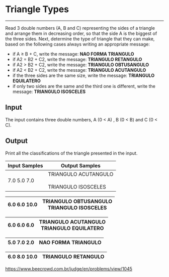 # Triangle Types

---

Read 3 double numbers (A, B and C) representing the sides of a triangle and arrange them in decreasing order, so that the side A is the biggest of the three sides. Next, determine the type of triangle that they can make, based on the following cases always writing an appropriate message:  

- if A ≥ B + C, write the message: **NAO FORMA TRIANGULO**
- if A2 = B2 + C2, write the message: **TRIANGULO RETANGULO**
- if A2 > B2 + C2, write the message: **TRIANGULO OBTUSANGULO**
- if A2 < B2 + C2, write the message: **TRIANGULO ACUTANGULO**
- if the three sides are the same size, write the message: **TRIANGULO EQUILATERO**
- if only two sides are the same and the third one is different, write the message: **TRIANGULO ISOSCELES**

## Input

The input contains three double numbers, A (0 < A) , B (0 < B) and C (0 < C).

## Output

Print all the classifications of the triangle presented in the input.

| Input Samples | Output Samples                                  |
| ------------- | ----------------------------------------------- |
| 7.0 5.0 7.0   | TRIANGULO ACUTANGULO<br><br>TRIANGULO ISOSCELES |

| 6.0 6.0 10.0 | TRIANGULO OBTUSANGULO  <br>TRIANGULO ISOSCELES |
| ------------ | ---------------------------------------------- |

| 6.0 6.0 6.0 | TRIANGULO ACUTANGULO  <br>TRIANGULO EQUILATERO |
| ----------- | ---------------------------------------------- |

| 5.0 7.0 2.0 | NAO FORMA TRIANGULO |
| ----------- | ------------------- |

| 6.0 8.0 10.0 | TRIANGULO RETANGULO |
| ------------ | ------------------- |

https://www.beecrowd.com.br/judge/en/problems/view/1045
